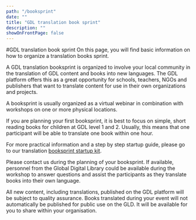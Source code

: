 ```yaml
---
path: "/booksprint"
date: ""
title: "GDL translation book sprint"
description: ""
showOnFrontPage: false
---
```


#GDL translation book sprint
On this page, you will find basic information on how to organize a translation books sprint.

A GDL translation booksprint is organized to involve your local community in the translation of GDL content and books into new languages. The GDL platform offers this as a great opportunity for schools, teachers, NGOs and publishers that want to translate content for use in their own organizations and projects.

A booksprint is usually organized as a virtual webinar in combination with workshops on one or more physical locations.

If you are planning your first booksprint, it is best to focus on simple, short reading books for children at GDL level 1 and 2. Usually, this means that one participant will be able to translate one book within one hour.

For more practical information and a step by step startup guide, please go to our translation [booksprint startup kit](https://home.digitallibrary.io/translation-startup-kit/).

Please contact us during the planning of your booksprint. If available, personnel from the Global Digital Library could be available during the workshop to answer questions and assist the participants as they translate books into their own language.

All new content, including translations, published on the GDL platform will be subject to quality assurance. Books translated during your event will not automatically be published for public use on the GLD. It will be available for you to share within your organisation.
